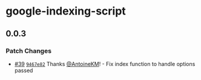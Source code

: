 # google-indexing-script

## 0.0.3

### Patch Changes

- [#39](https://github.com/goenning/google-indexing-script/pull/39) [`9467e82`](https://github.com/goenning/google-indexing-script/commit/9467e82496170aeaa42ecd8ab6b8de4ba8f8315f) Thanks [@AntoineKM](https://github.com/AntoineKM)! - Fix index function to handle options passed

